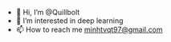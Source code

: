- 👋 Hi, I’m @Quillbolt
- 👀 I’m interested in deep learning
- 📫 How to reach me minhtvqt97@gmail.com

<!---
Quillbolt/Quillbolt is a ✨ special ✨ repository because its `README.md` (this file) appears on your GitHub profile.
You can click the Preview link to take a look at your changes.
--->
